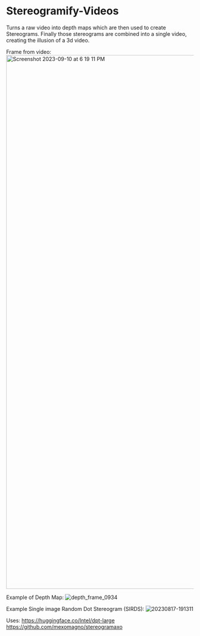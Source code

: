 # Stereogramify-Videos
Turns a raw video into depth maps which are then used to create Stereograms. Finally those stereograms are combined into a single video, creating the illusion of a 3d video.

Frame from video:
<img width="1429" alt="Screenshot 2023-09-10 at 6 19 11 PM" src="https://github.com/jose0choa/Stereogram-Project/assets/89945139/6834b836-e59f-44d2-ad4c-ca7cfbdf4990">

Example of Depth Map: 
![depth_frame_0934](https://github.com/jose0choa/Stereogram-Project/assets/89945139/a2fa021a-8898-4e9e-a0dd-5cf197a5ed00)

Example Single image Random Dot Stereogram (SIRDS):
![20230817-191311](https://github.com/jose0choa/Stereogram-Project/assets/89945139/1c00b7d4-85ba-4fea-be6c-96c795643309)

Uses: https://huggingface.co/Intel/dpt-large
      https://github.com/mexomagno/stereogramaxo

      
